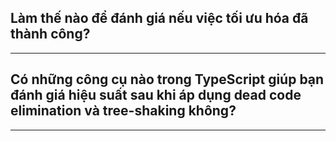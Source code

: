 ## Làm thế nào để đánh giá nếu việc tối ưu hóa đã thành công?


---

## Có những công cụ nào trong TypeScript giúp bạn đánh giá hiệu suất sau khi áp dụng dead code elimination và tree-shaking không?


---